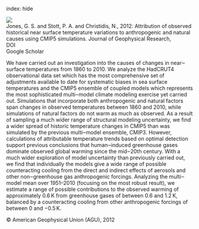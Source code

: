 index: hide

<div class="Citation">
    <div class="Citation-thumb CitationThumb-linked"  data-href="https://doi.org/10.1002/jgrd.50239">
      <img src="https://static.claimspace.cloud/climate-study-static/refs/thumbs/9/Jones_et_al_2012-thumb.png" />
    </div>

  <div class="Citation-body">
    <div class="Citation-text">Jones, G. S. and Stott, P. A. and Christidis, N., 2012: Attribution of observed historical near surface temperature variations to anthropogenic and natural causes using CMIP5 simulations. <span class="Article-journal">Journal of Geophysical Research, </span><span class="Article-volume"></span></div>
    <div class="Citation-links">
      <div class="CitationLink" data-href="https://doi.org/10.1002/jgrd.50239">
        <div class="CitationLink-icon CitationLink-Doi"></div>
        <div class="CitationLink-text">DOI</div>
      </div>
      <div class="CitationLink" data-href="https://scholar.google.com/scholar?q=10.1002/jgrd.50239">
        <div class="CitationLink-icon CitationLink-Scholar"></div>
        <div class="CitationLink-text">Google Scholar</div>
      </div>
    </div>
  </div>
</div>

We have carried out an investigation into the causes of changes in near‒surface temperatures from 1860 to 2010. We analyze the HadCRUT4 observational data set which has the most comprehensive set of adjustments available to date for systematic biases in sea surface temperatures and the CMIP5 ensemble of coupled models which represents the most sophisticated multi‒model climate modeling exercise yet carried out. Simulations that incorporate both anthropogenic and natural factors span changes in observed temperatures between 1860 and 2010, while simulations of natural factors do not warm as much as observed. As a result of sampling a much wider range of structural modeling uncertainty, we find a wider spread of historic temperature changes in CMIP5 than was simulated by the previous multi‒model ensemble, CMIP3. However, calculations of attributable temperature trends based on optimal detection support previous conclusions that human‒induced greenhouse gases dominate observed global warming since the mid‒20th century. With a much wider exploration of model uncertainty than previously carried out, we find that individually the models give a wide range of possible counteracting cooling from the direct and indirect effects of aerosols and other non‒greenhouse gas anthropogenic forcings. Analyzing the multi‒model mean over 1951–2010 (focusing on the most robust result), we estimate a range of possible contributions to the observed warming of approximately 0.6 K from greenhouse gases of between 0.6 and 1.2 K, balanced by a counteracting cooling from other anthropogenic forcings of between 0 and −0.5 K.

<div class="Citation-copy">
&copy; American Geophysical Union (AGU), 2012
</div>